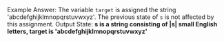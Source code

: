 Example Answer:
The variable `target` is assigned the string 'abcdefghijklmnopqrstuvwxyz'. The previous state of `s` is not affected by this assignment.
Output State: **s is a string consisting of |s| small English letters, target is 'abcdefghijklmnopqrstuvwxyz'**